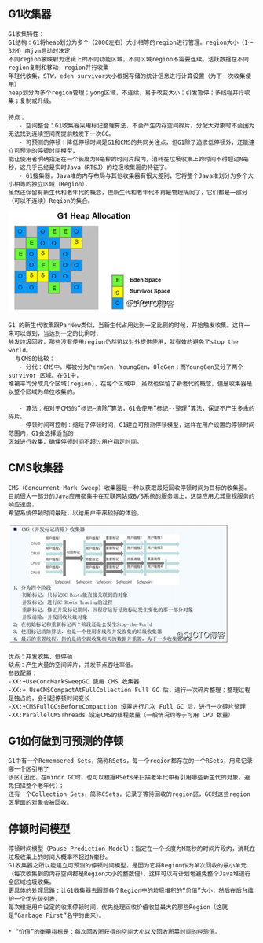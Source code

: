 ## G1收集器
    G1收集特性：
    G1结构：G1将heap划分为多个（2000左右）大小相等的region进行管理。region大小（1～32M）由jvm启动时决定
    不同region被映射为逻辑上的不同功能区域，不同区域region不需要连续。活跃数据在不同region复制和移动，region并行收集
    年轻代收集，STW，eden survivor大小根据存储的统计信息进行计算设置（为下一次收集使用）
    heap划分为多个region管理；yong区域，不连续，易于改变大小；引发暂停；多线程并行收集；复制或升级。
    
    特点：
       - 空间整合：G1收集器采用标记整理算法，不会产生内存空间碎片。分配大对象时不会因为无法找到连续空间而提前触发下一次GC。
       - 可预测的停顿：降低停顿时间是G1和CMS的共同关注点，但G1除了追求低停顿外，还能建立可预测的停顿时间模型，
    能让使用者明确指定在一个长度为N毫秒的时间片段内，消耗在垃圾收集上的时间不得超过N毫秒，这几乎已经是实时Java（RTSJ）的垃圾收集器的特征了。
       - G1搜集器，Java堆的内存布局与其他收集器有很大差别，它将整个Java堆划分为多个大小相等的独立区域（Region），
    虽然还保留有新生代和老年代的概念，但新生代和老年代不再是物理隔阂了，它们都是一部分（可以不连续）Region的集合。
![Alt text](../g1/G1.png)

    G1 的新生代收集跟ParNew类似，当新生代占用达到一定比例的时候，开始触发收集。这样一来可以做到，当达到一定的比例时，
    触发垃圾回收，那些没有使用region仍然可以对外提供使用，就有效的避免了stop the world。
      与CMS的比较：
       - 分代：CMS中，堆被分为PermGen，YoungGen，OldGen；而YoungGen又分了两个 survivor 区域。在G1中，
    堆被平均分成几个区域(region)，在每个区域中，虽然也保留了新老代的概念，但是收集器是以整个区域为单位收集的。
    
       - 算法：相对于CMS的“标记—清除”算法，G1会使用“标记--整理”算法，保证不产生多余的碎片。
       - 停顿时间可控制：缩短了停顿时间，G1建立可预测停顿模型，这样在用户设置的停顿时间范围内，G1会选择适当的
    区域进行收集，确保停顿时间不超过用户指定时间。
    
## CMS收集器
    CMS（Concurrent Mark Sweep）收集器是一种以获取最短回收停顿时间为目标的收集器。
    目前很大一部分的Java应用都集中在互联网站或B/S系统的服务端上，这类应用尤其重视服务的响应速度，
    希望系统停顿时间最短，以给用户带来较好的体验。
![Alt text](../g1/cms.png)

    优点：并发收集、低停顿
    缺点：产生大量的空间碎片，并发节点吞吐率低。
    参数配置：
    -XX:+UseConcMarkSweepGC 使用 CMS 收集器 
    -XX:+ UseCMSCompactAtFullCollection Full GC 后，进行一次碎片整理；整理过程是独占的，会引起停顿时间变长 
    -XX:+CMSFullGCsBeforeCompaction 设置进行几次 Full GC 后，进行一次碎片整理 
    -XX:ParallelCMSThreads 设定CMS的线程数量（一般情况约等于可用 CPU 数量）
    
## G1如何做到可预测的停顿
    G1中有一个Remembered Sets，简称RSets，每一个region都存在的一个RSets，用来记录哪一个区引用了
    该区(因此，在minor GC时，也可以根据RSets来扫描老年代中有引用哪些新生代的对象，避免扫描整个老年代)；
    还有一个Collection Sets，简称CSets，记录了等待回收的region区，GC时这些region区里面的对象会被回收。

## 停顿时间模型
    停顿时间模型（Pause Prediction Model）：指定在一个长度为M毫秒的时间片段内，消耗在垃圾收集上的时间大概率不超过N毫秒。
    G1收集器之所以能建立可预测的停顿时间模型，是因为它将Region作为单次回收的最小单元
    （每次收集到的内存空间都是Region大小的整数倍），这样可以有计划地避免整个Java堆进行全区域垃圾收集。
    更具体的处理思路：让G1收集器去跟踪各个Region中的垃圾堆积的“价值”大小，然后在后台维护一个优先级列表，
    每次根据用户设定的收集停顿时间，优先处理回收价值收益最大的那些Region（这就是“Garbage First”名字的由来）。
    
    * “价值”的衡量指标是：每次回收所获得的空间大小以及回收所需时间的经验值。